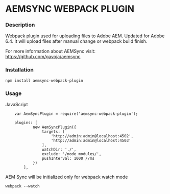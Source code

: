 AEMSYNC WEBPACK PLUGIN
=======

### Description

Webpack plugin used for uploading files to Adobe AEM. Updated for Adobe 6.4. It will upload files after manual change or 
webpack build finish.

For more information about AEMSync visit: https://github.com/gavoja/aemsync

### Installation

```
npm install aemsync-webpack-plugin
```

### Usage

JavaScript
```
    var AemSyncPlugin = require('aemsync-webpack-plugin');

    plugins: [
            new AemSyncPlugin({
                targets: [
                    'http://admin:admin@localhost:4502',
                    'http://admin:admin@localhost:4503'
                ],
                watchDir: './',
                exclude: '/node_modules/',
                pushInterval: 1000 //ms
            })
        ],
```

AEM Sync will be initialized only for webpack watch mode

```
webpack --watch 

```